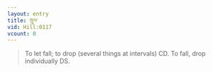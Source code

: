 ```yaml
---
layout: entry
title: ཁྲུལ་
vid: Hill:0117
vcount: 0
---
```

> To let fall; to drop (several things at intervals) CD\. To fall, drop individually DS\.

